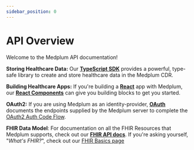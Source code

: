 ```yaml
---
sidebar_position: 0
---
```


# API Overview

Welcome to the Medplum API documentation!

**Storing Healthcare Data:** Our [**TypeScript SDK**](./sdk/classes/MedplumClient) provides a powerful, type-safe library to create and store healthcare data in the Medplum CDR.

**Building Healthcare Apps:** If you're building a [**React**](https://reactjs.org/) app with Medplum, our [**React Components**](./api/react-components) can give you building blocks to get you started.

**OAuth2:** If you are using Medplum as an identity-provider, [**OAuth**](./api/oauth) documents the endpoints supplied by the Medplum server to complete the [OAuth2 Auth Code Flow](https://auth0.com/docs/get-started/authentication-and-authorization-flow/authorization-code-flow).

**FHIR Data Model**: For documentation on all the FHIR Resources that Medplum supports, check out our [**FHIR API docs**](./api/fhir). If you're asking yourself, "_What's FHIR?_", check out our [FHIR Basics page](/docs/fhir-basics.md)
